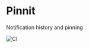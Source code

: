 # Pinnit

Notification history and pinning

![CI](https://github.com/msasikanth/pinnit/workflows/CI/badge.svg?branch=master)
